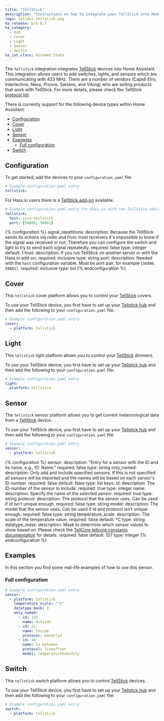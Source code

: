 ```yaml
---
title: "TellStick"
description: "Instructions on how to integrate your TellStick into Home Assistant."
logo: telldus_tellstick.png
ha_release: pre 0.7
ha_category:
  - Hub
  - Cover
  - Light
  - Sensor
  - Switch
ha_iot_class: Assumed State
---
```


The `tellstick` integration integrates [TellStick][tellstick-gateway] devices into Home Assistant. This integration allows users to add switches, lights, and sensors which are communicating with 433 MHz. There are a number of vendors (Capidi Elro, Intertechno, Nexa, Proove, Sartano, and Viking) who are selling products that work with TellStick. For more details, please check the TellStick [protocol list](http://developer.telldus.com/wiki/TellStick_conf).

There is currently support for the following device types within Home Assistant:

- [Configuration](#configuration)
- [Cover](#cover)
- [Light](#light)
- [Sensor](#sensor)
- [Examples](#examples)
  - [Full configuration](#full-configuration)
- [Switch](#switch)

## Configuration

To get started, add the devices to your `configuration.yaml` file.

```yaml
# Example configuration.yaml entry
tellstick:
```

For Hass.io users there is a [TellStick add-on](/addons/tellstick/) available.

```yaml
# Example configuration.yaml entry for Hass.io with the TellStick add-on
tellstick:
  host: core-tellstick
  port: [50800, 50801]
```

{% configuration %}
signal_repetitions:
  description: Because the TellStick sends its actions via radio and from most receivers it's impossible to know if the signal was received or not. Therefore you can configure the switch and light to try to send each signal repeatedly.
  required: false
  type: integer
  default: 1
host:
  description: If you run TellStick on another server or with the Hass.io add-on.
  required: inclusive
  type: string
port:
  description: Needed with the `host` configuration variable. Must be port pair, for example `[50800, 50801]`.
  required: inclusive
  type: list
{% endconfiguration %}

## Cover

This `tellstick` cover platform allows you to control your [TellStick][tellstick-gateway] covers.

To use your TellStick device, you first have to set up your [Tellstick hub](#configuration) and then add the following to your `configuration.yaml` file:

```yaml
# Example configuration.yaml entry
cover:
  - platform: tellstick
```

## Light

This `tellstick` light platform allows you to control your [TellStick][tellstick-gateway] dimmers.

To use your TellStick device, you first have to set up your [Tellstick hub](#configuration) and then add the following to your `configuration.yaml` file:

```yaml
# Example configuration.yaml entry
light:
  platform: tellstick
```

## Sensor

The `tellstick` sensor platform allows you to get current meteorological data from a [TellStick][tellstick-gateway] device.

To use your TellStick device, you first have to set up your [Tellstick hub](#configuration) and then add the following to your `configuration.yaml` file:

```yaml
# Example configuration.yaml entry
sensor:
  - platform: tellstick
```

{% configuration %}
sensor:
  description: "Entry for a sensor with the ID and its name, e.g., ID: Name."
  required: false
  type: string
only_named:
  description: Only add and include specified sensors. If this is not specified all sensors will be imported and the names will be based on each sensor's ID number.
  required: false
  default: false
  type: list
  keys:
    id:
      description: The ID-number of the sensor to include.
      required: true
      type: integer
    name:
      description: Specify the name of the selected sensor.
      required: true
      type: string
    protocol:
      description: The protocol that the sensor uses. Can be used if id isn't unique enough.
      required: false
      type: string
    model:
      description: The model that the sensor uses. Can be used if id and protocol isn't unique enough.
      required: false
      type: string
temperature_scale:
  description: The scale of the temperature value.
  required: false
  default: °C
  type: string
datatype_mask:
  description: Mask to determine which sensor values to show based on. Please check the [TellCore tellcore.constants documentation](https://tellcore-py.readthedocs.org/en/v1.1.2/constants.html#module-tellcore.constants) for details.
  required: false
  default: 127
  type: integer
{% endconfiguration %}

## Examples

In this section you find some real-life examples of how to use this sensor.

### Full configuration

```yaml
# Example configuration.yaml entry
sensor:
  - platform: tellstick
    temperature_scale: "°C"
    datatype_mask: 1
    only_named:
      - id: 135
        name: Outside
      - id: 21
        name: Inside
        protocol: mandolyn
      - id: 44
        name: In between
        protocol: fineoffset
        model: temperaturehumidity
```

## Switch

This `tellstick` switch platform allows you to control [TellStick][tellstick-gateway] devices.

To use your TellStick device, you first have to set up your [Tellstick hub](#configuration) and then add the following to your `configuration.yaml` file:

```yaml
# Example configuration.yaml entry
switch:
  - platform: tellstick
```

[tellstick-gateway]: https://telldus.com/produkt/z-wave-gateway-tellstick-znet-lite-ver-2/
